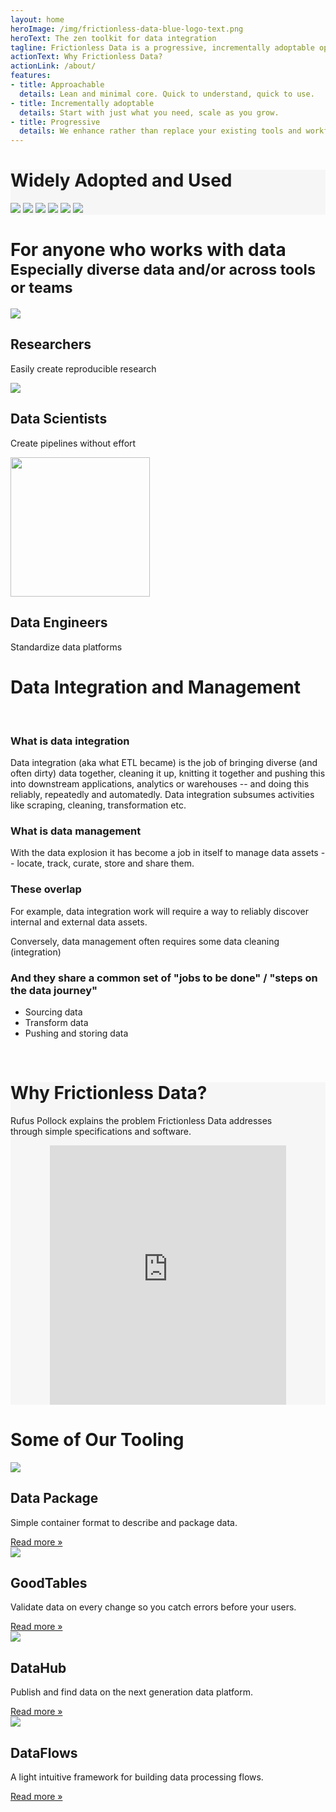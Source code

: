 ```yaml
---
layout: home
heroImage: /img/frictionless-data-blue-logo-text.png
heroText: The zen toolkit for data integration
tagline: Frictionless Data is a progressive, incrementally adoptable open-source toolkit that brings simplicity and grace to the data experience - whether you're wrangling a CSV or engineering complex pipelines with terabytes.
actionText: Why Frictionless Data? 
actionLink: /about/
features:
- title: Approachable
  details: Lean and minimal core. Quick to understand, quick to use.
- title: Incrementally adoptable
  details: Start with just what you need, scale as you grow.
- title: Progressive
  details: We enhance rather than replace your existing tools and workflows.
---
```


<div class="banner gray-section py-6 w-full">
  <div class="container mx-auto usedby">
    <h1 class="text-center">Widely Adopted and Used</h1>
    <div class="container flex flex-row justify-center">
      <img class="w-32 self-center" src="/img/home/pandas.png" />
      <img class="w-24 self-center pl-12" src="/img/home/kaggle.png" />
      <img class="w-32 self-center pl-12" src="/img/home/openrefine.png" />
      <img class="w-32 self-center pl-12" src="/img/home/data-gov-uk.png" />
      <img class="w-20 self-center pl-12" src="/img/home/18f-logo.png" />
      <img class="w-32 self-center pl-12" src="/img/home/data-gouv-fr.png" />
    </div>
  </div>

</div>

<div class="main-section">
  <div class="inner-container">
    <h1 class="text-center" id="more">For anyone who works with data<br/><small>Especially diverse data and/or across tools or teams</small></h1>
    <div class="features text-center">
      <div class="feature">
        <img src="/img/home/for-researchers.svg" />
        <h2 >Researchers</h2>
        <p>Easily create reproducible research</p>
      </div>
      <div class="feature">
        <img src="/img/home/for-data-scientists.svg" />
        <h2>Data Scientists</h2>
        <p>Create pipelines without effort</p>
      </div>
      <div class="feature">
        <img src="/img/home/for-data-engineers.svg" height="223.375" />
        <h2>Data Engineers</h2>
        <p>Standardize data platforms</p>
      </div>
    </div>
  </div>


<h1 class="text-center">Data Integration and Management</h1>

<br>

### What is data integration

Data integration (aka what ETL became) is the job of bringing diverse (and often dirty) data together, cleaning it up, knitting it together and pushing this into downstream applications, analytics or warehouses -- and doing this reliably, repeatedly and automatedly. Data integration subsumes activities like scraping, cleaning, transformation etc.

### What is data management

With the data explosion it has become a job in itself to manage data assets -- locate, track, curate, store and share them.

### These overlap

For example, data integration work will require a way to reliably discover internal and external data assets.

Conversely, data management often requires some data cleaning (integration)

### And they share a common set of "jobs to be done" / "steps on the data journey"

* Sourcing data
* Transform data
* Pushing and storing data

<!-- <JobsDiagram class="px-48 pt-12"></JobsDiagram> -->

</div>

<br>

<div class="banner py-8 gray-section" id="video-section">

<div class="container main-section">
  <div class="pb-12">
    <div class="container">
      <h1 class="text-center">
        Why Frictionless Data?
      </h1>
      <p class="text-center text-lg">Rufus Pollock explains the problem Frictionless Data addresses <br>through simple specifications and software.</p>
      <div id="headerPopup" class="">
        <iframe width="460" height="415" src="https://www.youtube.com/embed/lWHKVXxuci0" frameborder="0" allow="accelerometer; autoplay; encrypted-media; gyroscope; picture-in-picture" allowfullscreen></iframe>
      </div>
    </div>
  </div>
</div>

</div>

<div class="banner py-8">
  <div class="inner-container">
    <h1 class="text-center">Some of Our Tooling</h1>
    <div class="container mx-auto flex flex-row py-12">
      <div class="w-1/4 text-center mx-auto">
        <img class="w-24 mx-auto" src="/img/home/data-package-icon-2.svg"></img>
        <h2 class="text-xl pt-4 font-medium">Data Package</h2>
        <p class="text-lg font-light pt-4">Simple container format to describe and package data.</p>
        <a href="/products/data-package/" class="links-github">Read more &raquo;</a>
      </div>
        <div class="w-1/4 mx-auto text-center pl-8">
        <img class="w-24 mx-auto" src="/img/home/goodtables-icon.svg"></img>
        <h2 class="text-xl pt-4 font-medium">GoodTables</h2>
        <p class="text-lg font-light pt-4">Validate data on every change so you catch errors before your users.</p>
        <a href="/products/goodtables/" class="links-github">Read more &raquo;</a>
      </div>
        <div class="w-1/4 mx-auto text-center pl-8">
        <img class="w-24 mx-auto" src="/img/home/datahub-icon.svg"></img>
        <h2 class="text-xl pt-4 font-medium">DataHub</h2>
        <p class="text-lg font-light pt-4">Publish and find data on the next generation data platform.</p>
        <a href="/products/datahub/" class="links-github">Read more &raquo;</a>
      </div>
        <div class="w-1/4 mx-auto text-center pl-8">
        <img class="w-24 mx-auto" src="/img/home/dataflows-icon.svg"></img>
        <h2 class="text-xl pt-4 font-medium">DataFlows</h2>
        <p class="text-lg font-light pt-4">A light intuitive framework for building data processing flows.</p>
        <a href="/products/data-package-pipelines/" class="links-github">Read more &raquo;</a>
      </div>
    </div>
  </div>
</div>

<script>
import JobsDiagram from "@theme/components/JobsDiagram.vue";

export default {
  components: { JobsDiagram }
};
</script>

<style> 

.gray-section {
  background-color: #f6f6f6;
}

.inner-container {
  max-width: 900px;
  margin: auto;
}

.usedby {
  max-width: 900px;
}

#headerPopup{
  width:75%;
  margin:0 auto;
}

#headerPopup iframe{
  width:100%;
  margin:0 auto;
}

</style>
